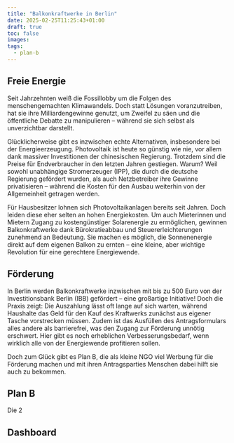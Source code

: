 ```yaml
---
title: "Balkonkraftwerke in Berlin"
date: 2025-02-25T11:25:43+01:00
draft: true
toc: false
images:
tags:
  - plan-b
---
```


## Freie Energie
Seit Jahrzehnten weiß die Fossillobby um die Folgen des menschengemachten Klimawandels. Doch statt Lösungen voranzutreiben, hat sie ihre Milliardengewinne genutzt, um Zweifel zu säen und die öffentliche Debatte zu manipulieren – während sie sich selbst als unverzichtbar darstellt.

Glücklicherweise gibt es inzwischen echte Alternativen, insbesondere bei der Energieerzeugung. Photovoltaik ist heute so günstig wie nie, vor allem dank massiver Investitionen der chinesischen Regierung. Trotzdem sind die Preise für Endverbraucher in den letzten Jahren gestiegen. Warum? Weil sowohl unabhängige Stromerzeuger (IPP), die durch die deutsche Regierung gefördert wurden, als auch Netzbetreiber ihre Gewinne privatisieren – während die Kosten für den Ausbau weiterhin von der Allgemeinheit getragen werden.

Für Hausbesitzer lohnen sich Photovoltaikanlagen bereits seit Jahren. Doch leiden diese eher selten an hohen Energiekosten. Um auch Mieterinnen und Mietern Zugang zu kostengünstiger Solarenergie zu ermöglichen, gewinnen Balkonkraftwerke dank Bürokratieabbau und Steuererleichterungen zunehmend an Bedeutung. Sie machen es möglich, die Sonnenenergie direkt auf dem eigenen Balkon zu ernten – eine kleine, aber wichtige Revolution für eine gerechtere Energiewende.

## Förderung
In Berlin werden Balkonkraftwerke inzwischen mit bis zu 500 Euro von der Investitionsbank Berlin (IBB) gefördert – eine großartige Initiative! Doch die Praxis zeigt: Die Auszahlung lässt oft lange auf sich warten, während Haushalte das Geld für den Kauf des Kraftwerks zunächst aus eigener Tasche vorstrecken müssen. Zudem ist das Ausfüllen des Antragsformulars alles andere als barrierefrei, was den Zugang zur Förderung unnötig erschwert. Hier gibt es noch erheblichen Verbesserungsbedarf, wenn wirklich alle von der Energiewende profitieren sollen.

Doch zum Glück gibt es Plan B, die als kleine NGO viel Werbung für die Förderung machen und mit ihren Antragsparties Menschen dabei hilft sie auch zu bekommen.

## Plan B

Die 2

## Dashboard

